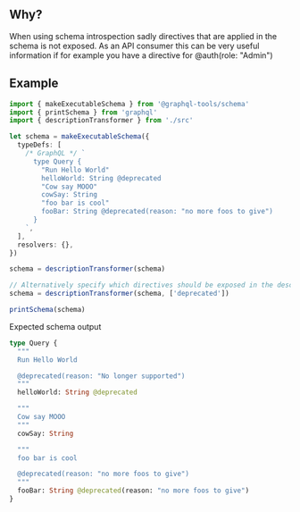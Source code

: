 ## Why?

When using schema introspection sadly directives that are applied in the schema is not exposed.
As an API consumer this can be very useful information if for example you have a directive for @auth(role: "Admin")

## Example

```ts
import { makeExecutableSchema } from '@graphql-tools/schema'
import { printSchema } from 'graphql'
import { descriptionTransformer } from './src'

let schema = makeExecutableSchema({
  typeDefs: [
    /* GraphQL */ `
      type Query {
        "Run Hello World"
        helloWorld: String @deprecated
        "Cow say MOOO"
        cowSay: String
        "foo bar is cool"
        fooBar: String @deprecated(reason: "no more foos to give")
      }
    `,
  ],
  resolvers: {},
})

schema = descriptionTransformer(schema)

// Alternatively specify which directives should be exposed in the description
schema = descriptionTransformer(schema, ['deprecated'])

printSchema(schema)
```

Expected schema output

```graphql
type Query {
  """
  Run Hello World

  @deprecated(reason: "No longer supported")
  """
  helloWorld: String @deprecated

  """
  Cow say MOOO
  """
  cowSay: String

  """
  foo bar is cool

  @deprecated(reason: "no more foos to give")
  """
  fooBar: String @deprecated(reason: "no more foos to give")
}
```
